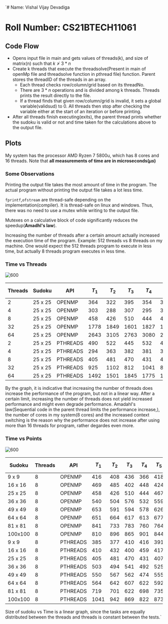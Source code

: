 `# Name: Vishal Vijay Devadiga
# Roll Number: CS21BTECH11061 
## Code Flow
- Opens input file in main and gets values of threads(k), and size of matrix(n) such that $k \not > 3*n$
- Create k threads that execute the threadsolve(Present in main of openMp file and threadsolve function in pthread file) function. Parent stores the threadID of the threads in an array.
  	- Each thread checks row/column/grid based on its threadNo.
  	- There are $3*n$ operations and is divided among k threads. Threads prints the result directly to the file.
  	- If a thread finds that given row/column/grid is invalid, it sets a global variable(validsud) to 0. All threads then stop after checking the variable either at the start of an iteration or before printing.
- After all threads finish executing(exits), the parent thread prints whether the sudoku is valid or not and time taken for the calculations above to the output file.

## Plots
My system has the processor AMD Ryzen 7 5800u, which has 8 cores and 16 threads.
Note that **all measurements of time are in microseconds($\mu s$)**
### Some Observations
Printing the output file takes the most amount of time in the program. The actual program without printing the output file takes a lot less time.

`fprintf`,`ofstream` are thread-safe depending on the implementation(compiler). It is thread-safe on linux and windows. Thus, there was no need to use a mutex while writing to the output file.

Mutexes on a calculative block of code significantly reduces the speedup(**Amadhl's law**).

Increasing the number of threads after a certain amount actually increased the execution time of the program. Example: 512 threads vs 8 threads on my machine. 
One would expect the 512 threads program to execute in less time, but actually 8 threads program executes in less time.

### Time vs Threads
![600](./tthreads.png)

| Threads | Sudoku  | API      | $T_1$ | $T_2$ | $T_3$ | $T_4$ | $T_5$ | Average Time |
| ------- | ------- | -------- | ----- | ----- | ----- | ----- | ----- | ------------ |
| 2       | 25 x 25 | OPENMP   | 364   | 322   | 395   | 354   | 382   | 363.4        |
| 4       | 25 x 25 | OPENMP   | 303   | 288   | 307   | 295   | 318   | 302.2        |
| 8       | 25 x 25 | OPENMP   | 458   | 426   | 510   | 444   | 467   | 459          |
| 32      | 25 x 25 | OPENMP   | 1778  | 1849  | 1601  | 1827  | 1878  | 2233.2       |
| 64      | 25 x 25 | OPENMP   | 2643  | 3105  | 2763  | 3080  | 2725  | 2863.2       |
| 2       | 25 x 25 | PTHREADS | 490   | 522   | 445   | 532   | 485   | 494.8        |
| 4       | 25 x 25 | PTHREADS | 294   | 363   | 382   | 381   | 309   | 345.8        |
| 8       | 25 x 25 | PTHREADS | 405   | 481   | 470   | 431   | 407   | 438.8        |
| 32      | 25 x 25 | PTHREADS | 925   | 1102  | 812   | 1041  | 846   | 945.2        |
| 64      | 25 x 25 | PTHREADS | 1492  | 1501  | 1845  | 1775  | 1574  | 1637.4       |

By the graph, it is indicative that increasing the number of threads does increase the performance of the program, but not in a linear way. After a certain limit, increasing the number of threads does not yield increased performance and might even degrade performance. Amadahl's law(Sequential code in the parent thread limits the performance increase,), the number of cores in my system(8 cores) and the increased context switching is the reason why the performance does not increase after using more than 16 threads for program, rather degardes even more.

### Time vs Points
![600](./tSudoku.png)

| Sudoku  | Threads | API      | $T_1$ | $T_2$ | $T_3$ | $T_4$ | $T_5$ | Average Time |
| ------- | ------- | -------- | ----- | ----- | ----- | ----- | ----- | ------------ |
| 9 x 9   | 8       | OPENMP   | 416   | 408   | 436   | 366   | 418   | 408.8        |
| 16 x 16 | 8       | OPENMP   | 469   | 485   | 402   | 448   | 424   | 445.6        |
| 25 x 25 | 8       | OPENMP   | 458   | 426   | 510   | 444   | 467   | 459          |
| 36 x 36 | 8       | OPENMP   | 540   | 504   | 576   | 532   | 559   | 542.2        |
| 49 x 49 | 8       | OPENMP   | 653   | 591   | 594   | 578   | 626   | 608.4        |
| 64 x 64 | 8       | OPENMP   | 651   | 664   | 617   | 613   | 677   | 644.4        |
| 81 x 81 | 8       | OPENMP   | 841   | 733   | 783   | 760   | 764   | 776.2        |
| 100x100 | 8       | OPENMP   | 810   | 896   | 865   | 901   | 844   | 863.2        |
| 9 x 9   | 8       | PTHREADS | 385   | 377   | 410   | 416   | 391   | 394.8        |
| 16 x 16 | 8       | PTHREADS | 410   | 432   | 400   | 459   | 417   | 423.6        |
| 25 x 25 | 8       | PTHREADS | 405   | 481   | 470   | 431   | 407   | 438.8        |
| 36 x 36 | 8       | PTHREADS | 503   | 494   | 541   | 492   | 525   | 511          |
| 49 x 49 | 8       | PTHREADS | 550   | 567   | 562   | 474   | 555   | 541.6        |
| 64 x 64 | 8       | PTHREADS | 564   | 642   | 607   | 622   | 592   | 605.4        |
| 81 x 81 | 8       | PTHREADS | 719   | 701   | 622   | 698   | 735   | 695          |
| 100x100 | 8       | PTHREADS | 1041  | 942   | 869   | 822   | 873   | 909.4        |

Size of sudoku vs Time is a linear graph, since the tasks are equally distributed between the threads and threads is constant between the tests.`